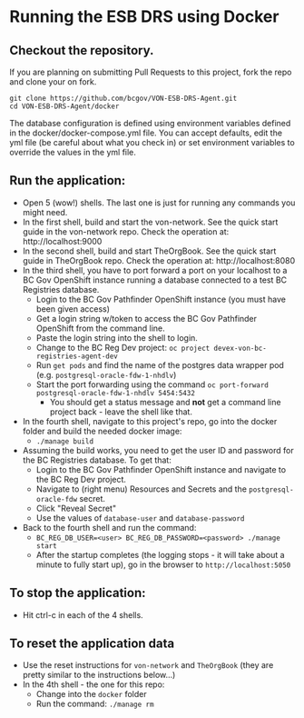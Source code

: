 # Running the ESB DRS using Docker

## Checkout the repository.

If you are planning on submitting Pull Requests to this project, fork the repo and clone your on fork.

```
git clone https://github.com/bcgov/VON-ESB-DRS-Agent.git
cd VON-ESB-DRS-Agent/docker
```

The database configuration is defined using environment variables defined in the docker/docker-compose.yml file.  You can accept defaults, edit the yml file (be careful about what you check in) or set environment variables to override the values in the yml file.

## Run the application:

* Open 5 (wow!) shells. The last one is just for running any commands you might need.
* In the first shell, build and start the von-network. See the quick start guide in the von-network repo. Check the operation at: http://localhost:9000
* In the second shell, build and start TheOrgBook. See the quick start guide in TheOrgBook repo. Check the operation at: http://localhost:8080
* In the third shell, you have to port forward a port on your localhost to a BC Gov OpenShift instance running a database connected to a test BC Registries database.
    * Login to the BC Gov Pathfinder OpenShift instance (you must have been given access)
    * Get a login string w/token to access the BC Gov Pathfinder OpenShift from the command line.
    * Paste the login string into the shell to login.
    * Change to the BC Reg Dev project: `oc project devex-von-bc-registries-agent-dev`
    * Run `get pods` and find the name of the postgres data wrapper pod (e.g. `postgresql-oracle-fdw-1-nhdlv`)
    * Start the port forwarding using the command `oc port-forward postgresql-oracle-fdw-1-nhdlv 5454:5432`
        * You should get a status message and **not** get a command line project back - leave the shell like that.
* In the fourth shell, navigate to this project's repo, go into the docker folder and build the needed docker image:
    * `./manage build`
* Assuming the build works, you need to get the user ID and password for the BC Registries database.  To get that:
    * Login to the BC Gov Pathfinder OpenShift instance and navigate to the BC Reg Dev project.
    * Navigate to (right menu) Resources and Secrets and the `postgresql-oracle-fdw` secret.
    * Click "Reveal Secret"
    * Use the values of `database-user` and `database-password`
* Back to the fourth shell and run the command:
    * `BC_REG_DB_USER=<user> BC_REG_DB_PASSWORD=<password> ./manage start`
    * After the startup completes (the logging stops - it will take about a minute to fully start up), go in the browser to `http://localhost:5050`

## To stop the application:

* Hit ctrl-c in each of the 4 shells.

## To reset the application data

* Use the reset instructions for `von-network` and `TheOrgBook` (they are pretty similar to the instructions below...)
* In the 4th shell - the one for this repo:
    * Change into the `docker` folder
    * Run the command: `./manage rm`